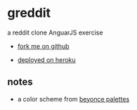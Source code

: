 # greddit

a reddit clone AnguarJS exercise

* [fork me on github](https://github.com/chrisman/cloneit)

* [deployed on heroku](https://guarded-everglades-27562.herokuapp.com/)

## notes

* a color scheme from [beyonce palettes](http://beyoncepalettes.tumblr.com/post/134864492157)
